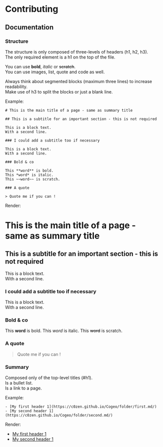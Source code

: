 # Contributing

## Documentation

### Structure

The structure is only composed of three-levels of headers (h1, h2, h3).  
The only required element is a h1 on the top of the file.

You can use **bold**, *italic* or ~~scratch~~.  
You can use images, list, quote and code as well.  

Always think about segmented blocks (maximum three lines) to increase readability.  
Make use of h3 to split the blocks or just a blank line.

Example:

```
# This is the main title of a page - same as summary title

## This is a subtitle for an important section - this is not required

This is a block text.  
With a second line.

### I could add a subtitle too if necessary

This is a block text.  
With a second line.

### Bold & co

This **word** is bold.
This *word* is italic.
This ~~word~~ is scratch.

### A quote

> Quote me if you can !
```

Render:

# This is the main title of a page - same as summary title

## This is a subtitle for an important section - this is not required

This is a block text.  
With a second line.

### I could add a subtitle too if necessary

This is a block text.  
With a second line.

### Bold & co

This **word** is bold.
This *word* is italic.
This ~~word~~ is scratch.

### A quote

> Quote me if you can !

### Summary

Composed only of the top-level titles (#h1).  
Is a bullet list.  
Is a link to a page.

Example:

```
- [My first header 1](https://c0zen.github.io/Cogeo/folder/first.md/)
- [My second header 1](https://c0zen.github.io/Cogeo/folder/second.md/)
```

Render:

- [My first header 1](https://c0zen.github.io/Cogeo/folder/first.md/)
- [My second header 1](https://c0zen.github.io/Cogeo/folder/second.md/)
